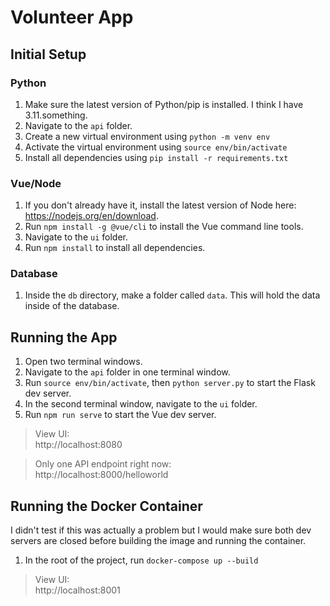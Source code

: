 # Volunteer App

## Initial Setup

### Python

1. Make sure the latest version of Python/pip is installed. I think I have 3.11.something.
2. Navigate to the `api` folder.
3. Create a new virtual environment using `python -m venv env`
4. Activate the virtual environment using `source env/bin/activate`
5. Install all dependencies using `pip install -r requirements.txt`

### Vue/Node

1. If you don't already have it, install the latest version of Node here: https://nodejs.org/en/download.
2. Run `npm install -g @vue/cli` to install the Vue command line tools.
3. Navigate to the `ui` folder.
4. Run `npm install` to install all dependencies.

### Database

1. Inside the `db` directory, make a folder called `data`. This will hold the data inside of the database.

## Running the App

1. Open two terminal windows.
2. Navigate to the `api` folder in one terminal window.
3. Run `source env/bin/activate`, then `python server.py` to start the Flask dev server.
4. In the second terminal window, navigate to the `ui` folder.
5. Run `npm run serve` to start the Vue dev server.

> View UI:  
> http://localhost:8080

> Only one API endpoint right now:  
> http://localhost:8000/helloworld

## Running the Docker Container
I didn't test if this was actually a problem but I would make sure both dev servers are closed before building the image and running the container.

1. In the root of the project, run `docker-compose up --build`

> View UI:  
> http://localhost:8001
